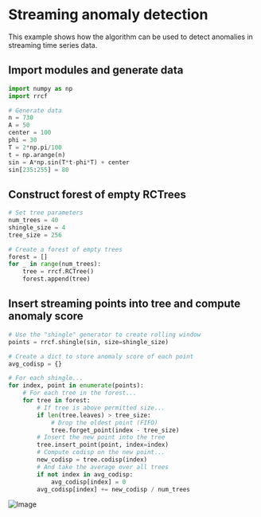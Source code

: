 # Streaming anomaly detection

This example shows how the algorithm can be used to detect anomalies in streaming time series data.

## Import modules and generate data

```python
import numpy as np
import rrcf

# Generate data
n = 730
A = 50
center = 100
phi = 30
T = 2*np.pi/100
t = np.arange(n)
sin = A*np.sin(T*t-phi*T) + center
sin[235:255] = 80
```

## Construct forest of empty RCTrees

```python
# Set tree parameters
num_trees = 40
shingle_size = 4
tree_size = 256

# Create a forest of empty trees
forest = []
for _ in range(num_trees):
    tree = rrcf.RCTree()
    forest.append(tree)
```

## Insert streaming points into tree and compute anomaly score

```python
# Use the "shingle" generator to create rolling window
points = rrcf.shingle(sin, size=shingle_size)

# Create a dict to store anomaly score of each point
avg_codisp = {}

# For each shingle...
for index, point in enumerate(points):
    # For each tree in the forest...
    for tree in forest:
        # If tree is above permitted size...
        if len(tree.leaves) > tree_size:
            # Drop the oldest point (FIFO)
            tree.forget_point(index - tree_size)
        # Insert the new point into the tree
        tree.insert_point(point, index=index)
        # Compute codisp on the new point...
        new_codisp = tree.codisp(index)
        # And take the average over all trees
        if not index in avg_codisp:
            avg_codisp[index] = 0
        avg_codisp[index] += new_codisp / num_trees
```

![Image](https://raw.githubusercontent.com/kLabUM/rrcf/master/resources/sine.png)
